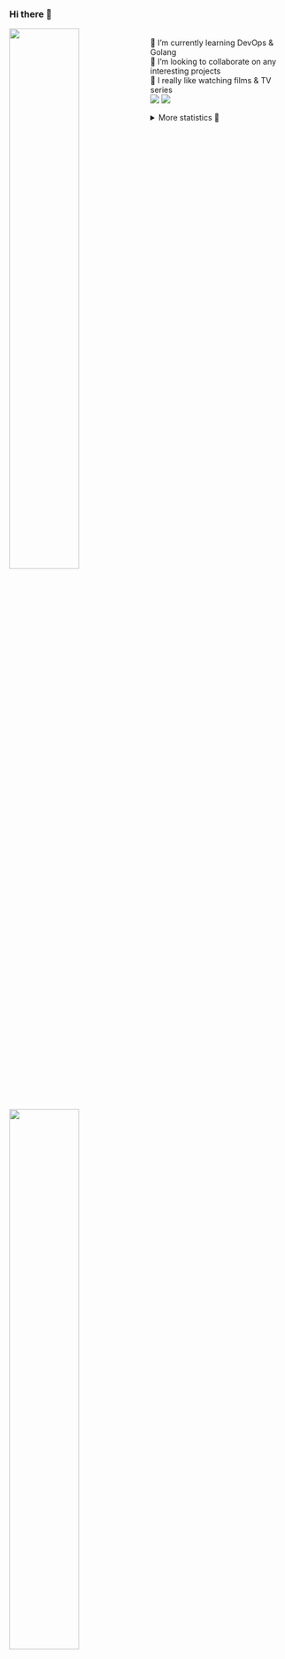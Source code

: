 ### Hi there 👋


[<img align="left" width="50%" src="https://github-readme-stats.vercel.app/api?username=rufusnufus&hide=issues&show_icons=true&count_private=true&theme=transparent&title_color=FF6F40&text_color=FBF9F8&icon_color=F48242&hide_border=true&hide_title=true#gh-dark-mode-only">](https://metrics.lecoq.io/rufusnufus#gh-dark-mode-only)
[<img align="left" width="50%" src="https://github-readme-stats.vercel.app/api?username=rufusnufus&hide=issues&show_icons=true&count_private=true&theme=transparent&title_color=FF6533&text_color=4D4644&icon_color=FF8038&hide_border=true&hide_title=true#gh-light-mode-only">](https://metrics.lecoq.io/rufusnufus#gh-light-mode-only)

<p>
  <br>
  🌱 I’m currently learning DevOps & Golang</br>
  👯 I’m looking to collaborate on any interesting projects</br>
  🎥 I really like watching films & TV series</br>
  <a href="https://linkedin.com/in/rufusnufus"><img src="https://img.shields.io/badge/linkedin-0077B5.svg?style=for-the-badge&logo=linkedin&logoColor=white"/></a>
  <a href="https://t.me/rufusnufus"><img src="https://img.shields.io/badge/-telegram-black?style=for-the-badge&color=blue&logo=telegram"/></a>
</p>

<p text-align="left">
<details>
  <summary>More statistics 👀</summary><br/>

<!--START_SECTION:waka-->
![Code Time](http://img.shields.io/badge/Code%20Time-465%20hrs%208%20mins-blue)

![Profile Views](http://img.shields.io/badge/Profile%20Views-0-blue)

**I'm an Early 🐤** 

```text
🌞 Morning                7638 commits        █████░░░░░░░░░░░░░░░░░░░░   21.91 % 
🌆 Daytime                20102 commits       ██████████████░░░░░░░░░░░   57.67 % 
🌃 Evening                6336 commits        █████░░░░░░░░░░░░░░░░░░░░   18.18 % 
🌙 Night                  783 commits         █░░░░░░░░░░░░░░░░░░░░░░░░   02.25 % 
```
📅 **I'm Most Productive on Monday** 

```text
Monday                   7033 commits        █████░░░░░░░░░░░░░░░░░░░░   20.18 % 
Tuesday                  6566 commits        █████░░░░░░░░░░░░░░░░░░░░   18.84 % 
Wednesday                7030 commits        █████░░░░░░░░░░░░░░░░░░░░   20.17 % 
Thursday                 6515 commits        █████░░░░░░░░░░░░░░░░░░░░   18.69 % 
Friday                   6260 commits        ████░░░░░░░░░░░░░░░░░░░░░   17.96 % 
Saturday                 614 commits         ░░░░░░░░░░░░░░░░░░░░░░░░░   01.76 % 
Sunday                   841 commits         █░░░░░░░░░░░░░░░░░░░░░░░░   02.41 % 
```


📊 **This Week I Spent My Time On** 

```text
💬 Programming Languages: 
No Activity Tracked This Week

🔥 Editors: 
No Activity Tracked This Week
```

**I Mostly Code in Java** 

```text
Python                   19 repos            ███░░░░░░░░░░░░░░░░░░░░░░   13.10 % 
Smarty                   11 repos            ██░░░░░░░░░░░░░░░░░░░░░░░   07.59 % 
HCL                      7 repos             █░░░░░░░░░░░░░░░░░░░░░░░░   04.83 % 
Kotlin                   5 repos             █░░░░░░░░░░░░░░░░░░░░░░░░   03.45 % 
HTML                     4 repos             █░░░░░░░░░░░░░░░░░░░░░░░░   02.76 % 
```




 Last Updated on 21/09/2023 00:58:02 UTC
<!--END_SECTION:waka-->

</details>
</p>
